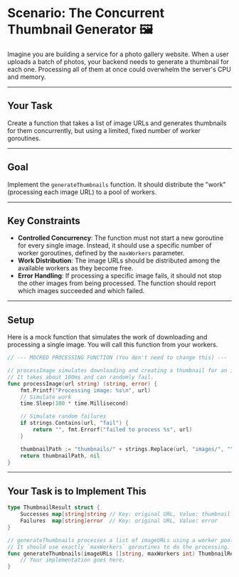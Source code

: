 # Scenario: The Concurrent Thumbnail Generator 🖼️

Imagine you are building a service for a photo gallery website. When a user uploads a batch of photos, your backend needs to generate a thumbnail for each one. Processing all of them at once could overwhelm the server's CPU and memory.

---

## Your Task

Create a function that takes a list of image URLs and generates thumbnails for them concurrently, but using a limited, fixed number of worker goroutines.

---

## Goal

Implement the `generateThumbnails` function. It should distribute the "work" (processing each image URL) to a pool of workers.

---

## Key Constraints

- **Controlled Concurrency**: The function must not start a new goroutine for every single image. Instead, it should use a specific number of worker goroutines, defined by the `maxWorkers` parameter.
- **Work Distribution**: The image URLs should be distributed among the available workers as they become free.
- **Error Handling**: If processing a specific image fails, it should not stop the other images from being processed. The function should report which images succeeded and which failed.

---

## Setup

Here is a mock function that simulates the work of downloading and processing a single image. You will call this function from your workers.

```go
// --- MOCKED PROCESSING FUNCTION (You don't need to change this) ---

// processImage simulates downloading and creating a thumbnail for an image URL.
// It takes about 100ms and can randomly fail.
func processImage(url string) (string, error) {
    fmt.Printf("Processing image: %s\n", url)
    // Simulate work
    time.Sleep(100 * time.Millisecond)

    // Simulate random failures
    if strings.Contains(url, "fail") {
        return "", fmt.Errorf("failed to process %s", url)
    }

    thumbnailPath := "thumbnails/" + strings.Replace(url, "images/", "", 1)
    return thumbnailPath, nil
}
```

---

## Your Task is to Implement This

```go
type ThumbnailResult struct {
    Successes map[string]string // Key: original URL, Value: thumbnail path
    Failures  map[string]error  // Key: original URL, Value: error
}

// generateThumbnails processes a list of imageURLs using a worker pool.
// It should use exactly `maxWorkers` goroutines to do the processing.
func generateThumbnails(imageURLs []string, maxWorkers int) ThumbnailResult {
    // Your implementation goes here.
}
```
